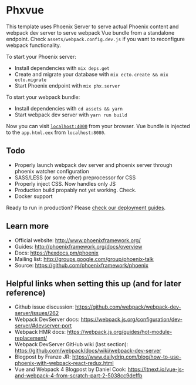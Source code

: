 # Phxvue

This template uses Phoenix Server to serve actual Phoenix content and webpack dev server to serve webpack Vue bundle from a standalone endpoint. Check `assets/webpack.config.dev.js` if you want to reconfigure webpack functionality.

To start your Phoenix server:

  * Install dependencies with `mix deps.get`
  * Create and migrate your database with `mix ecto.create && mix ecto.migrate`
  * Start Phoenix endpoint with `mix phx.server`

To start your webpack bundle:

  * Install dependencies with `cd assets && yarn`
  * Start webpack dev server with `yarn run build`

Now you can visit [`localhost:4000`](http://localhost:4000) from your browser. Vue bundle is injected to the `app.html.eex` from `localhost:8080`.

## Todo

  * Properly launch webpack dev server and phoenix server through phoenix watcher configuration
  * SASS/LESS (or some other) preprocessor for CSS
  * Properly inject CSS. Now handles only JS
  * Production build propably not yet working. Check.
  * Docker support

Ready to run in production? Please [check our deployment guides](http://www.phoenixframework.org/docs/deployment).

## Learn more

  * Official website: http://www.phoenixframework.org/
  * Guides: http://phoenixframework.org/docs/overview
  * Docs: https://hexdocs.pm/phoenix
  * Mailing list: http://groups.google.com/group/phoenix-talk
  * Source: https://github.com/phoenixframework/phoenix

## Helpful links when setting this up (and for later reference)

  * Github issue discussion: https://github.com/webpack/webpack-dev-server/issues/262
  * Webpack DevServer docs: https://webpack.js.org/configuration/dev-server/#devserver-port
  * Webpack HMR docs: https://webpack.js.org/guides/hot-module-replacement/
  * Webpack DevServer GitHub wiki (last section): https://github.com/webpack/docs/wiki/webpack-dev-server
  * Blogpost by Franze JR: https://www.dailydrip.com/blog/how-to-use-phoenix-with-webpack-react-redux.html
  * Vue and Webpack 4 Blogpost by Daniel Cook: https://itnext.io/vue-js-and-webpack-4-from-scratch-part-2-5038cc9deffb
